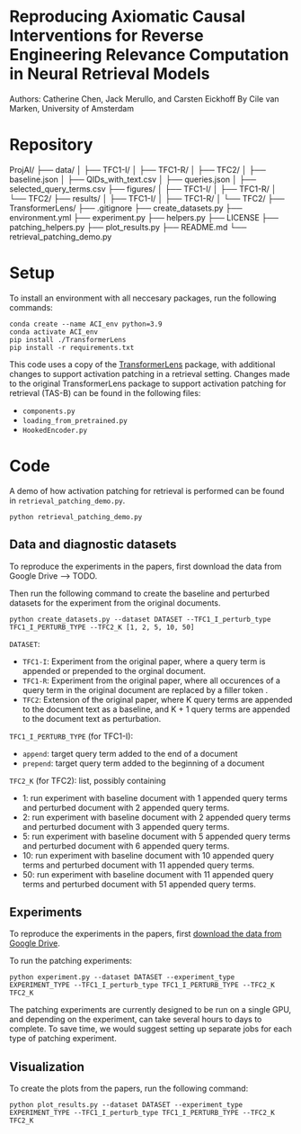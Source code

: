# Reproducing Axiomatic Causal Interventions for Reverse Engineering Relevance Computation in Neural Retrieval Models
Authors: Catherine Chen, Jack Merullo, and Carsten Eickhoff
By Cile van Marken, University of Amsterdam

<!-- This code corresponds to the paper: __Axiomatic Causal Interventions for Reverse Engineering Relevance Computation in Neural Retrieval Models__, in _Proceedings of the 47th International ACM SIGIR Conference on Research and Development in Information Retrieval (SIGIR ’24)_, July 14–18, 2024, Washington, DC, USA. [Link to paper](https://arxiv.org/abs/2405.02503) -->

# Repository
ProjAI/
├── data/
│   ├── TFC1-I/
│   ├── TFC1-R/
│   ├── TFC2/
│   ├── baseline.json
│   ├── QIDs_with_text.csv
│   ├── queries.json
│   ├── selected_query_terms.csv
├── figures/
│   ├── TFC1-I/
│   ├── TFC1-R/
│   └── TFC2/
├── results/
│   ├── TFC1-I/
│   ├── TFC1-R/
│   └── TFC2/
├── TransformerLens/
├── .gitignore
├── create_datasets.py
├── environment.yml
├── experiment.py
├── helpers.py
├── LICENSE
├── patching_helpers.py
├── plot_results.py
├── README.md
└── retrieval_patching_demo.py

# Setup
To install an environment with all neccesary packages, run the following commands:
```
conda create --name ACI_env python=3.9
conda activate ACI_env
pip install ./TransformerLens
pip install -r requirements.txt
```

This code uses a copy of the [TransformerLens](https://github.com/neelnanda-io/TransformerLens) package, with additional changes to support activation patching in a retrieval setting. Changes made to the original TransformerLens package to support activation patching for retrieval (TAS-B) can be found in the following files:

- `components.py`
- `loading_from_pretrained.py`
- `HookedEncoder.py`


# Code

A demo of how activation patching for retrieval is performed can be found in `retrieval_patching_demo.py`. 

```
python retrieval_patching_demo.py
```


## Data and diagnostic datasets
To reproduce the experiments in the papers, first download the data from Google Drive --> TODO. 
<!-- [download the data from Google Drive](https://drive.google.com/file/d/1duqXgx2iqPyoom0Nui3nwy33rqjt5pll/view?usp=drive_link) -->
Then run the following command to create the baseline and perturbed datasets for the experiment from the original documents.

```
python create_datasets.py --dataset DATASET --TFC1_I_perturb_type TFC1_I_PERTURB_TYPE --TFC2_K [1, 2, 5, 10, 50]
```

`DATASET`:
- `TFC1-I`: Experiment from the original paper, where a query term is appended or prepended to the orginal document.
- `TFC1-R`: Experiment from the original paper, where all occurences of a query term in the original document are replaced by a filler token .
- `TFC2`: Extension of the original paper, where K query terms are appended to the document text as a baseline, and K + 1 query terms are appended to the document text as perturbation.

`TFC1_I_PERTURB_TYPE` (for TFC1-I):
- `append`: target query term added to the end of a document
- `prepend`: target query term added to the beginning of a document

`TFC2_K` (for TFC2): list, possibly containing
- 1: run experiment with baseline document with 1 appended query terms and perturbed document with 2 appended query terms.
- 2: run experiment with baseline document with 2 appended query terms and perturbed document with 3 appended query terms.
- 5: run experiment with baseline document with 5 appended query terms and perturbed document with 6 appended query terms.
- 10: run experiment with baseline document with 10 appended query terms and perturbed document with 11 appended query terms.
- 50: run experiment with baseline document with 11 appended query terms and perturbed document with 51 appended query terms.


## Experiments

To reproduce the experiments in the papers, first [download the data from Google Drive](https://drive.google.com/file/d/1duqXgx2iqPyoom0Nui3nwy33rqjt5pll/view?usp=drive_link). 

To run the patching experiments:

```
python experiment.py --dataset DATASET --experiment_type EXPERIMENT_TYPE --TFC1_I_perturb_type TFC1_I_PERTURB_TYPE --TFC2_K TFC2_K
```

The patching experiments are currently designed to be run on a single GPU, and depending on the experiment, can take several hours to days to complete. To save time, we would suggest setting up separate jobs for each type of patching experiment.


## Visualization
To create the plots from the papers, run the following command:
```
python plot_results.py --dataset DATASET --experiment_type EXPERIMENT_TYPE --TFC1_I_perturb_type TFC1_I_PERTURB_TYPE --TFC2_K TFC2_K
```

